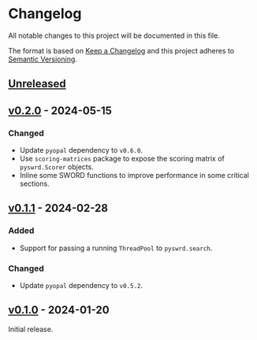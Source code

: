 # Changelog
All notable changes to this project will be documented in this file.

The format is based on [Keep a Changelog](http://keepachangelog.com/en/1.0.0/)
and this project adheres to [Semantic Versioning](http://semver.org/spec/v2.0.0.html).


## [Unreleased]
[Unreleased]: https://github.com/althonos/pyswrd/compare/v0.2.0...HEAD


## [v0.2.0] - 2024-05-15
[v0.2.0]: https://github.com/althonos/pyswrd/compare/v0.1.1...v0.2.0

### Changed
- Update `pyopal` dependency to `v0.6.0`.
- Use `scoring-matrices` package to expose the scoring matrix of `pyswrd.Scorer` objects.
- Inline some SWORD functions to improve performance in some critical sections.


## [v0.1.1] - 2024-02-28
[v0.1.1]: https://github.com/althonos/pyswrd/compare/v0.1.0...v0.1.1

### Added
- Support for passing a running `ThreadPool` to `pyswrd.search`.

### Changed
- Update `pyopal` dependency to `v0.5.2`.


## [v0.1.0] - 2024-01-20
[v0.1.0]: https://github.com/althonos/pyswrd/compare/1832ee2...v0.1.0

Initial release.
